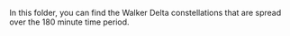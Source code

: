 In this folder, you can find the Walker Delta constellations that are spread over the 180 minute time period.
